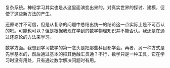 复杂系统。神经学习其实也是从这里面演变出来的。对真实世界的探讨、建模，促使了这些新方法的产生。

还原论并不可信，但是从复杂的问题中总结出统一的结论这一点实际上是不可否认的吧。可能也可以？但是根据我现在学到的数学物理知识并不能否认。我还是在通过还原论的方法来学习。

数学方面。我想到学习数学的第一念头是把那些科目都学会。再者，另一种方式是先学基本的，然后通过基本的把其他融汇贯通？不行，数学只是一种工具，它在学习时没有用处，只有通过数学解决问题时有用。
